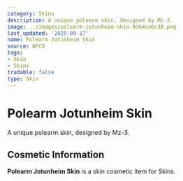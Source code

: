 ```yaml
---
category: Skins
description: A unique polearm skin, designed by Mz-3.
image: ../images/polearm-jotunheim-skin-9d64ce6c38.png
last_updated: '2025-09-17'
name: Polearm Jotunheim Skin
source: WFCD
tags:
- Skin
- Skins
tradable: false
type: Skin
---
```


# Polearm Jotunheim Skin

A unique polearm skin, designed by Mz-3.

## Cosmetic Information

**Polearm Jotunheim Skin** is a skin cosmetic item for Skins.

